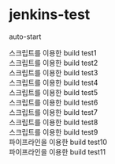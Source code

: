 # jenkins-test
auto-start

스크립트를 이용한 build test1
<br>
스크립트를 이용한 build test2
<br>
스크립트를 이용한 build test3
<br>
스크립트를 이용한 build test4
<br>
스크립트를 이용한 build test5
<br>
스크립트를 이용한 build test6
<br>
스크립트를 이용한 build test7
<br>
스크립트를 이용한 build test8
<br>
스크립트를 이용한 build test9
<br>
파이프라인을 이용한 build test10
<br>
파이프라인을 이용한 build test11

